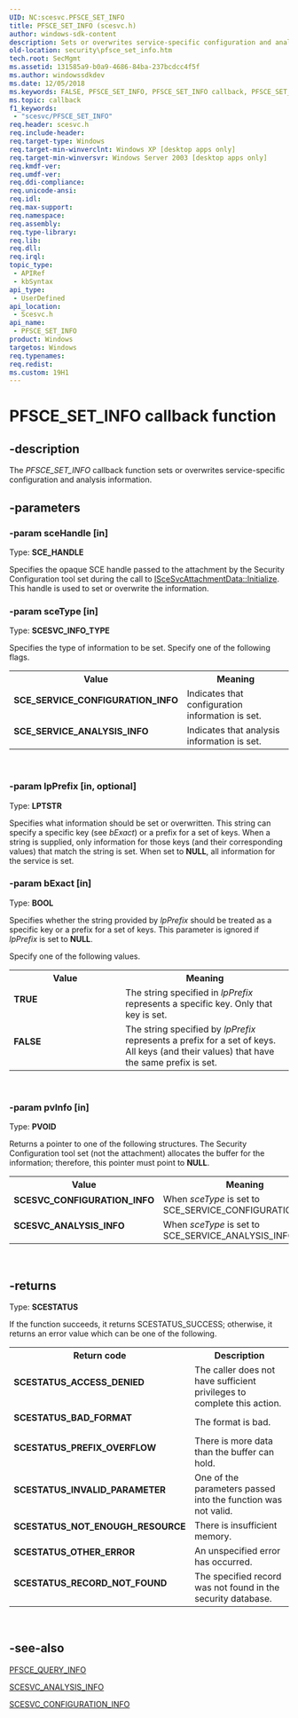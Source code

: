 ```yaml
---
UID: NC:scesvc.PFSCE_SET_INFO
title: PFSCE_SET_INFO (scesvc.h)
author: windows-sdk-content
description: Sets or overwrites service-specific configuration and analysis information.
old-location: security\pfsce_set_info.htm
tech.root: SecMgmt
ms.assetid: 131585a9-b0a9-4686-84ba-237bcdcc4f5f
ms.author: windowssdkdev
ms.date: 12/05/2018
ms.keywords: FALSE, PFSCE_SET_INFO, PFSCE_SET_INFO callback, PFSCE_SET_INFO callback function [Security], SCESVC_ANALYSIS_INFO, SCESVC_CONFIGURATION_INFO, SCE_SERVICE_ANALYSIS_INFO, SCE_SERVICE_CONFIGURATION_INFO, TRUE, _config_pfsce_set_info, scesvc/PFSCE_SET_INFO, security.pfsce_set_info
ms.topic: callback
f1_keywords: 
 - "scesvc/PFSCE_SET_INFO"
req.header: scesvc.h
req.include-header: 
req.target-type: Windows
req.target-min-winverclnt: Windows XP [desktop apps only]
req.target-min-winversvr: Windows Server 2003 [desktop apps only]
req.kmdf-ver: 
req.umdf-ver: 
req.ddi-compliance: 
req.unicode-ansi: 
req.idl: 
req.max-support: 
req.namespace: 
req.assembly: 
req.type-library: 
req.lib: 
req.dll: 
req.irql: 
topic_type:
 - APIRef
 - kbSyntax
api_type:
 - UserDefined
api_location:
 - Scesvc.h
api_name:
 - PFSCE_SET_INFO
product: Windows
targetos: Windows
req.typenames: 
req.redist: 
ms.custom: 19H1
---
```


# PFSCE_SET_INFO callback function


## -description


The <i>PFSCE_SET_INFO</i> callback function sets or overwrites service-specific configuration and analysis information.


## -parameters




### -param sceHandle [in]

Type: <b>SCE_HANDLE</b>

Specifies the opaque SCE handle passed to the attachment by the Security Configuration tool set during the call to 
<a href="https://docs.microsoft.com/windows/desktop/api/scesvc/nf-scesvc-iscesvcattachmentdata-initialize">ISceSvcAttachmentData::Initialize</a>. This handle is used to set or overwrite the information.


### -param sceType [in]

Type: <b>SCESVC_INFO_TYPE</b>

Specifies the type of information to be set. Specify one of the following flags.

<table>
<tr>
<th>Value</th>
<th>Meaning</th>
</tr>
<tr>
<td width="40%"><a id="SCE_SERVICE_CONFIGURATION_INFO"></a><a id="sce_service_configuration_info"></a><dl>
<dt><b>SCE_SERVICE_CONFIGURATION_INFO</b></dt>
</dl>
</td>
<td width="60%">
Indicates that configuration information is set.

</td>
</tr>
<tr>
<td width="40%"><a id="SCE_SERVICE_ANALYSIS_INFO"></a><a id="sce_service_analysis_info"></a><dl>
<dt><b>SCE_SERVICE_ANALYSIS_INFO</b></dt>
</dl>
</td>
<td width="60%">
Indicates that analysis information is set.

</td>
</tr>
</table>
 


### -param lpPrefix [in, optional]

Type: <b>LPTSTR</b>

Specifies what information should be set or overwritten. This string can specify a specific key (see <i>bExact</i>) or a prefix for a set of keys. When a string is supplied, only information for those keys (and their corresponding values) that match the string is set. When set to <b>NULL</b>, all information for the service is set.


### -param bExact [in]

Type: <b>BOOL</b>

Specifies whether the string provided by <i>lpPrefix</i> should be treated as a specific key or a prefix for a set of keys. This parameter is ignored if <i>lpPrefix</i> is set to <b>NULL</b>.

Specify one of the following values.

<table>
<tr>
<th>Value</th>
<th>Meaning</th>
</tr>
<tr>
<td width="40%"><a id="TRUE"></a><a id="true"></a><dl>
<dt><b>TRUE</b></dt>
</dl>
</td>
<td width="60%">
The string specified in <i>lpPrefix</i> represents a specific key. Only that key is set.

</td>
</tr>
<tr>
<td width="40%"><a id="FALSE"></a><a id="false"></a><dl>
<dt><b>FALSE</b></dt>
</dl>
</td>
<td width="60%">
The string specified by <i>lpPrefix</i> represents a prefix for a set of keys. All keys (and their values) that have the same prefix is set.

</td>
</tr>
</table>
 


### -param pvInfo [in]

Type: <b>PVOID</b>

Returns a pointer to one of the following structures. The Security Configuration tool set (not the attachment) allocates the buffer for the information; therefore, this pointer must point to <b>NULL</b>.

<table>
<tr>
<th>Value</th>
<th>Meaning</th>
</tr>
<tr>
<td width="40%"><a id="SCESVC_CONFIGURATION_INFO"></a><a id="scesvc_configuration_info"></a><dl>
<dt><b>SCESVC_CONFIGURATION_INFO</b></dt>
</dl>
</td>
<td width="60%">
When <i>sceType</i> is set to SCE_SERVICE_CONFIGURATION_INFO.

</td>
</tr>
<tr>
<td width="40%"><a id="SCESVC_ANALYSIS_INFO"></a><a id="scesvc_analysis_info"></a><dl>
<dt><b>SCESVC_ANALYSIS_INFO</b></dt>
</dl>
</td>
<td width="60%">
When <i>sceType</i> is set to SCE_SERVICE_ANALYSIS_INFO.

</td>
</tr>
</table>
 


## -returns



Type: <b>SCESTATUS</b>

If the function succeeds, it returns SCESTATUS_SUCCESS; otherwise, it returns an error value which can be one of the following.

<table>
<tr>
<th>Return code</th>
<th>Description</th>
</tr>
<tr>
<td width="40%">
<dl>
<dt><b>SCESTATUS_ACCESS_DENIED</b></dt>
</dl>
</td>
<td width="60%">
The caller does not have sufficient privileges to complete this action.

</td>
</tr>
<tr>
<td width="40%">
<dl>
<dt><b>SCESTATUS_BAD_FORMAT</b></dt>
</dl>
</td>
<td width="60%">
The format is bad.

</td>
</tr>
<tr>
<td width="40%">
<dl>
<dt><b>SCESTATUS_PREFIX_OVERFLOW</b></dt>
</dl>
</td>
<td width="60%">
There is more data than the buffer can hold.

</td>
</tr>
<tr>
<td width="40%">
<dl>
<dt><b>SCESTATUS_INVALID_PARAMETER</b></dt>
</dl>
</td>
<td width="60%">
One of the parameters passed into the function was not valid.

</td>
</tr>
<tr>
<td width="40%">
<dl>
<dt><b>SCESTATUS_NOT_ENOUGH_RESOURCE</b></dt>
</dl>
</td>
<td width="60%">
There is insufficient memory.

</td>
</tr>
<tr>
<td width="40%">
<dl>
<dt><b>SCESTATUS_OTHER_ERROR</b></dt>
</dl>
</td>
<td width="60%">
An unspecified error has occurred.

</td>
</tr>
<tr>
<td width="40%">
<dl>
<dt><b>SCESTATUS_RECORD_NOT_FOUND</b></dt>
</dl>
</td>
<td width="60%">
The specified record was not found in the security database.

</td>
</tr>
</table>
 




## -see-also




<a href="https://docs.microsoft.com/windows/desktop/api/scesvc/nc-scesvc-pfsce_query_info">PFSCE_QUERY_INFO</a>



<a href="https://docs.microsoft.com/windows/desktop/api/scesvc/ns-scesvc-_scesvc_analysis_info_">SCESVC_ANALYSIS_INFO</a>



<a href="https://docs.microsoft.com/windows/desktop/api/scesvc/ns-scesvc-_scesvc_configuration_info_">SCESVC_CONFIGURATION_INFO</a>
 

 

